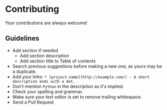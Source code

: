 # Contributing

Your contributions are always welcome!

## Guidelines

* Add section if needed
    * Add section description
    * Add section title to Table of contents
* Search previous suggestions before making a new one, as yours may be a duplicate.
* Add your links: `* [project-name](http://example.com/) - A short description ends with a dot.`
* Don't mention `Python` in the description as it's implied.
* Check your spelling and grammar.
* Make sure your text editor is set to remove trailing whitespace.
* Send a Pull Request
